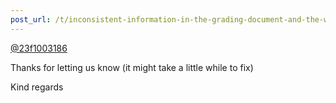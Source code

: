 ```yaml
---
post_url: /t/inconsistent-information-in-the-grading-document-and-the-website/167679/2
---
```

[@23f1003186](/u/23f1003186)

Thanks for letting us know (it might take a little while to fix)

Kind regards
